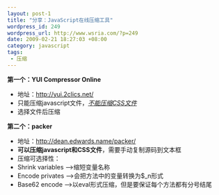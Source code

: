 ```yaml
--- 
layout: post-1
title: "分享：JavaScript在线压缩工具"
wordpress_id: 249
wordpress_url: http://www.wsria.com/?p=249
date: 2009-02-21 18:27:03 +08:00
category: javascript
tags: 
 - 压缩
---
```

<strong>第一个：YUI Compressor Online</strong>
<ul>
	<li>地址：<a href="http://yui.2clics.net/" target="_blank">http://yui.2clics.net/</a></li>
	<li>只能压缩javascript文件，<span style="text-decoration: underline;"><em>不能压缩CSS文件</em></span></li>
	<li>选择文件后压缩</li>
</ul>
<strong>第二个：packer</strong>
<ul>
	<li>地址：<a href="http://dean.edwards.name/packer/" target="_blank">http://dean.edwards.name/packer/</a></li>
	<li><strong>可以压缩javascript和CSS文件</strong>，需要手动复制源码到文本框</li>
	<li>压缩可选择性：</li>
	<li><label for="shrink">Shrink variables </label>——&gt;缩短变量名称</li>
	<li><label for="privates">Encode privates ——&gt;会把方法中的变量转换为$_n形式</label></li>
	<li><label for="base62">Base62 encode ——&gt;以eval形式压缩，但是要保证每个方法都有分号结尾</label></li>
</ul>
